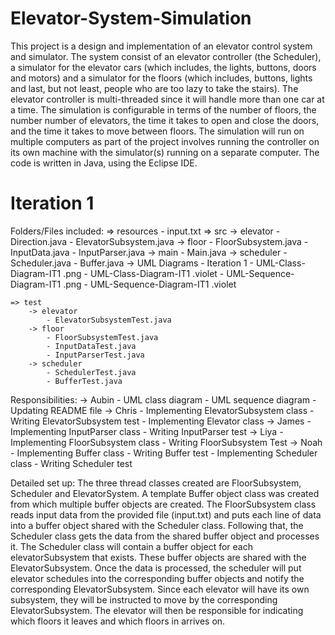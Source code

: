 # Elevator-System-Simulation
This project is a design and implementation of an elevator control system and simulator. The system consist of an elevator controller (the Scheduler), a simulator for the elevator cars (which includes, the lights, buttons, doors and motors) and a simulator for the floors (which includes, buttons, lights and last, but not least, people who are too lazy to take the stairs). The elevator controller is multi-threaded since it will handle more than one car at a time. The simulation is configurable in terms of the number of floors, the number number of elevators, the time it takes to open and close the doors, and the time it takes to move between floors. The simulation will run on multiple computers as part of the project involves running the controller on its own machine with the simulator(s) running on a separate computer. The code is written in Java, using the Eclipse IDE.


# Iteration 1

Folders/Files included:
    => resources
        - input.txt
    => src
        -> elevator
            - Direction.java
            - ElevatorSubsystem.java
        -> floor
            - FloorSubsystem.java
            - InputData.java
            - InputParser.java
        -> main
            - Main.java
        -> scheduler
            - Scheduler.java
            - Buffer.java
        -> UML Diagrams - Iteration 1
            - UML-Class-Diagram-IT1 .png
            - UML-Class-Diagram-IT1 .violet
            - UML-Sequence-Diagram-IT1 .png
            - UML-Sequence-Diagram-IT1 .violet
    
    => test
        -> elevator
            - ElevatorSubsystemTest.java
        -> floor
            - FloorSubsystemTest.java
            - InputDataTest.java
            - InputParserTest.java
        -> scheduler
            - SchedulerTest.java
            - BufferTest.java

Responsibilities:
    -> Aubin
        - UML class diagram
        - UML sequence diagram
        - Updating README file
    -> Chris
        - Implementing ElevatorSubsystem class
        - Writing ElevatorSubsystem test
        - Implementing Elevator class
    -> James
        - Implementing InputParser class
        - Writing InputParser test
    -> Liya
        - Implementing FloorSubsystem class
        - Writing FloorSubsystem Test
    -> Noah
        - Implementing Buffer class
        - Writing Buffer test
        - Implementing Scheduler class
        - Writing Scheduler test

Detailed set up:
    The three thread classes created are FloorSubsystem, Scheduler and ElevatorSystem. A template Buffer object class was created from which multiple buffer objects are created. The FloorSubsystem class reads input data from the provided file (input.txt) and puts each line of data into a buffer object shared with the Scheduler class. Following that, the Scheduler class gets the data from the shared buffer object and processes it. The Scheduler class will contain a buffer object for each elevatorSubsystem that exists. These buffer objects are shared with the ElevatorSubsystem. Once the data is processed, the scheduler will put elevator schedules into the corresponding buffer objects and notify the corresponding ElevatorSubsystem. Since each elevator will have its own subsystem, they will be instructed to move by the corresponding ElevatorSubsystem. The elevator will then be responsible for indicating which floors it leaves and which floors in arrives on.